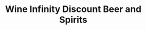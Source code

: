 ---
title: "Wine Infinity Discount Beer and Spirits"
url: /south-amboy/wine-infinity-discount-beer-and-spirits/
shop: alcohol
---